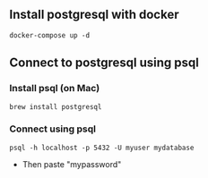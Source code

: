 ## Install postgresql with docker

```
docker-compose up -d
```

## Connect to postgresql using psql

### Install psql (on Mac)

```
brew install postgresql
```

### Connect using psql

```
psql -h localhost -p 5432 -U myuser mydatabase
```
* Then paste "mypassword"